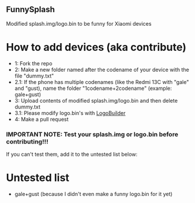 ## FunnySplash
Modified splash.img/logo.bin to be funny for Xiaomi devices

# How to add devices (aka contribute)
- 1: Fork the repo
- 2: Make a new folder named after the codename of your device with the file "dummy.txt"
- 2.1: If the phone has multiple codenames (like the Redmi 13C with "gale" and "gust), name the folder "1codename+2codename" (example: gale+gust)
- 3: Upload contents of modified splash.img/logo.bin and then delete dummy.txt
- 3.1: Please modify logo.bin's with [LogoBuilder](https://xdaforums.com/attachments/logobuilder_v1-6-zip.3206706/)
- 4: Make a pull request

### IMPORTANT NOTE: Test your splash.img or logo.bin before contributing!!!
If you can't test them, add it to the untested list below:

# Untested list
- gale+gust (because I didn't even make a funny logo.bin for it yet)
